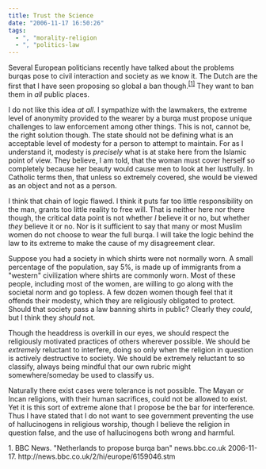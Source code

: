 ```yaml
---
title: Trust the Science
date: "2006-11-17 16:50:26"
tags:
  - ", "morality-religion
  - ", "politics-law
---
```

Several European politicians recently have talked about the problems burqas pose to civil interaction and society as we know it.  The Dutch are the first that I have seen proposing so global a ban though.<sup>[\[1\]][ref1]</sup>  They want to ban them in *all* public places.

I do not like this idea *at all*.  I sympathize with the lawmakers, the extreme level of anonymity provided to the wearer by a burqa must propose unique challenges to law enforcement among other things.  This is not, cannot be, the right solution though.  The state should not be defining what is an acceptable level of modesty for a person to attempt to maintain.  For as I understand it, modesty is *precisely* what is at stake here from the Islamic point of view.  They believe, I am told, that the woman must cover herself so completely because her beauty would cause men to look at her lustfully.  In Catholic terms then, that unless so extremely covered, she would be viewed as an object and not as a person.  

I think that chain of logic flawed.  I think it puts far too little responsibility on the man, grants too little reality to free will.  That is neither here nor there though, the critical data point is not whether *I* believe it or no, but whether *they* believe it or no.  Nor is it sufficient to say that many or most Muslim women do not choose to wear the full burqa.  I will take the logic behind the law to its extreme to make the cause of my disagreement clear.

Suppose you had a society in which shirts were not normally worn.  A small percentage of the population, say 5%, is made up of immigrants from a "western" civilization where shirts are commonly worn.  Most of these people, including most of the women, are willing to go along with the societal norm and go topless.  A few dozen women though feel that it offends their modesty, which they are religiously obligated to protect.  Should that society pass a law banning shirts in public?  Clearly they *could*, but I think they *should* not.  

Though the headdress is overkill in our eyes, we should respect the religiously motivated practices of others wherever possible.  We should be *extremely* reluctant to interfere, doing so only when the religion in question is actively destructive to society.  We should be extremely reluctant to so classify, always being mindful that our own rubric might somewhere/someday be used to classify us. 

Naturally there exist cases were tolerance is not possible.  The Mayan or Incan religions, with their human sacrifices, could not be allowed to exist.  Yet it is this sort of extreme alone that I propose be the bar for interference.  Thus I have stated that I do not want to see government preventing the use of hallucinogens in religious worship, though I believe the religion in question false, and the use of hallucinogens both wrong and harmful.

<div markdown="1" class="postrefs">
1.  BBC News.  "Netherlands to propose burqa ban"  news.bbc.co.uk  2006-11-17.  http://news.bbc.co.uk/2/hi/europe/6159046.stm
</div>

[ref1]: http://news.bbc.co.uk/2/hi/europe/6159046.stm "Netherlands to propose burqa ban"

